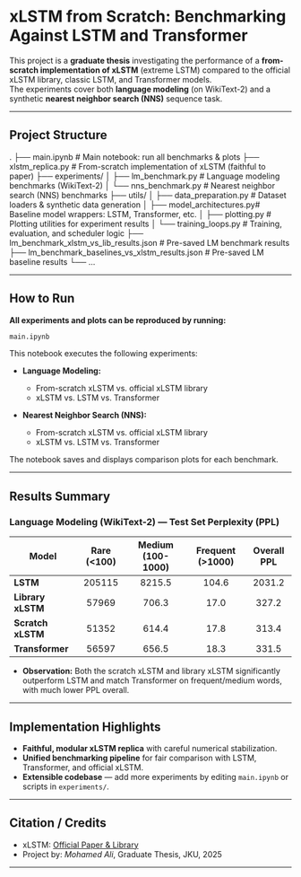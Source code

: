 # xLSTM from Scratch: Benchmarking Against LSTM and Transformer

This project is a **graduate thesis** investigating the performance of a **from-scratch implementation of xLSTM** (extreme LSTM) compared to the official xLSTM library, classic LSTM, and Transformer models.  
The experiments cover both **language modeling** (on WikiText-2) and a synthetic **nearest neighbor search (NNS)** sequence task.

---

## Project Structure



.
├── main.ipynb                # Main notebook: run all benchmarks & plots
├── xlstm\_replica.py          # From-scratch implementation of xLSTM (faithful to paper)
├── experiments/
│   ├── lm\_benchmark.py       # Language modeling benchmarks (WikiText-2)
│   └── nns\_benchmark.py      # Nearest neighbor search (NNS) benchmarks
├── utils/
│   ├── data\_preparation.py   # Dataset loaders & synthetic data generation
│   ├── model\_architectures.py# Baseline model wrappers: LSTM, Transformer, etc.
│   ├── plotting.py           # Plotting utilities for experiment results
│   └── training\_loops.py     # Training, evaluation, and scheduler logic
├── lm\_benchmark\_xlstm\_vs\_lib\_results.json        # Pre-saved LM benchmark results
├── lm\_benchmark\_baselines\_vs\_xlstm\_results.json  # Pre-saved LM baseline results
└── ...



---

## How to Run

**All experiments and plots can be reproduced by running:**

```python
main.ipynb
````

This notebook executes the following experiments:

* **Language Modeling:**

  * From-scratch xLSTM vs. official xLSTM library
  * xLSTM vs. LSTM vs. Transformer
* **Nearest Neighbor Search (NNS):**

  * From-scratch xLSTM vs. official xLSTM library
  * xLSTM vs. LSTM vs. Transformer

The notebook saves and displays comparison plots for each benchmark.

---

## Results Summary

### Language Modeling (WikiText-2) — Test Set Perplexity (PPL)

| Model             | Rare (<100) | Medium (100-1000) | Frequent (>1000) | Overall PPL |
| ----------------- | :---------: | :---------------: | :--------------: | :---------: |
| **LSTM**          |    205115   |       8215.5      |       104.6      |    2031.2   |
| **Library xLSTM** |    57969    |       706.3       |       17.0       |    327.2    |
| **Scratch xLSTM** |    51352    |       614.4       |       17.8       |    313.4    |
| **Transformer**   |    56597    |       656.5       |       18.3       |    331.5    |

* **Observation:**
  Both the scratch xLSTM and library xLSTM significantly outperform LSTM and match Transformer on frequent/medium words, with much lower PPL overall.

---

## Implementation Highlights

* **Faithful, modular xLSTM replica** with careful numerical stabilization.
* **Unified benchmarking pipeline** for fair comparison with LSTM, Transformer, and official xLSTM.
* **Extensible codebase** — add more experiments by editing `main.ipynb` or scripts in `experiments/`.

---

## Citation / Credits

* xLSTM: [Official Paper & Library](https://github.com/NVIDIA/transformer-lstm)
* Project by: *Mohamed Ali*, Graduate Thesis, JKU, 2025

---
